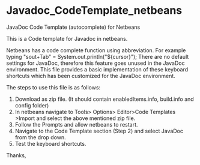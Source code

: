 # Javadoc_CodeTemplate_netbeans
JavaDoc Code Template (autocomplete) for Netbeans

This is a Code template for Javadoc in netbeans.

Netbeans has a code complete function using abbreviation. 
For example typing "sout+Tab" = System.out.println("${cursor}");
There are no default settings for JavaDoc, therefore this feature goes unused in the JavaDoc environment. 
This file provides a basic implementation of these keyboard shortcuts which has been customized for the JavaDoc environment.

The steps to use this file is as follows:
1.	Download as zip file. (It should contain enabledItems.info, build.info and config folder)
2.	In netbeans navigate to Tools> Options> Editor>Code Templates >Import and select the above mentioned zip file.
3. 	Follow the Prompts and allow netbeans to restart.
4.	Navigate to the Code Template section (Step 2) and select JavaDoc from the drop down.
5.	Test the keyboard shortcuts.

Thanks,
